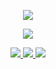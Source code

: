 <div align="center">
 <p>
  <img src="https://profile-counter.glitch.me/wjkang/count.svg" />
 </p>
 <p>
    <a href="https://wjkang.github.io/">
      <img src="https://github-readme-stats.vercel.app/api?username=wjkang&show_icons=true&icon_color=805AD5&text_color=718096&bg_color=ffffff&count_private=true" />
    </a>
  </p>
  <a href="https://github.com/lowcoding/lowcode-vscode">
    <img src="https://github-readme-stats.vercel.app/api/pin/?username=lowcoding&repo=lowcode-vscode&show_owner=true" />
  </a>
 <a href="https://github.com/lowcoding/lowcode-mock">
    <img src="https://github-readme-stats.vercel.app/api/pin/?username=lowcoding&repo=lowcode-mock&show_owner=true" />
  </a>
  <a href="https://github.com/lowcode-scaffold/lowcode-materials">
    <img src="https://github-readme-stats.vercel.app/api/pin/?username=lowcode-scaffold&repo=lowcode-materials&show_owner=true" />
  </a>
 <a></a>
</>

